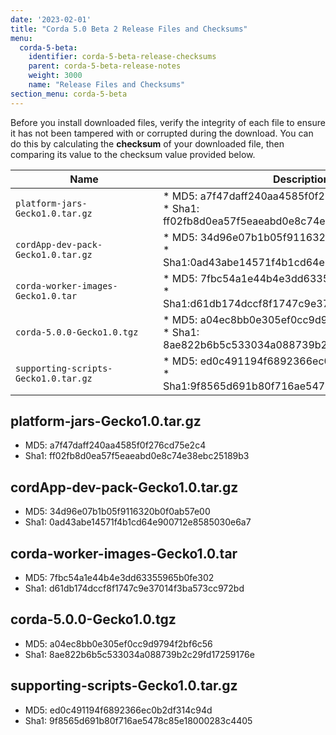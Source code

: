 ```yaml
---
date: '2023-02-01'
title: "Corda 5.0 Beta 2 Release Files and Checksums"
menu:
  corda-5-beta:
    identifier: corda-5-beta-release-checksums
    parent: corda-5-beta-release-notes
    weight: 3000
    name: "Release Files and Checksums"
section_menu: corda-5-beta
---
```


Before you install downloaded files, verify the integrity of each file to ensure it has not been tampered with or corrupted during the download. You can do this by calculating the **checksum** of your downloaded file, then comparing its value to the checksum value provided below.

| <div style="width:220px">Name</div> | Description                                                                                                                                                                             |
|---------------------------------------|-----------------------------------------------------------------------------------------------------------------------------------------------------------------------------------------|
| `platform-jars-Gecko1.0.tar.gz`                 | * MD5: a7f47daff240aa4585f0f276cd75e2c4 <br> * Sha1: ff02fb8d0ea57f5eaeabd0e8c74e38ebc25189b3                                                                                                            |
| `cordApp-dev-pack-Gecko1.0.tar.gz`                    | * MD5: 34d96e07b1b05f9116320b0f0ab57e00 <br> *  Sha1:0ad43abe14571f4b1cd64e900712e8585030e6a7                                                                                                                                       |
| `corda-worker-images-Gecko1.0.tar`                         | * MD5: 7fbc54a1e44b4e3dd63355965b0fe302 <br> * Sha1:d61db174dccf8f1747c9e37014f3ba573cc972bd                                                                                                                                       |
| `corda-5.0.0-Gecko1.0.tgz `                        | * MD5: a04ec8bb0e305ef0cc9d9794f2bf6c56 <br> * Sha1: 8ae822b6b5c533034a088739b2c29fd17259176e |
| `supporting-scripts-Gecko1.0.tar.gz`                        | * MD5: ed0c491194f6892366ec0b2df314c94d <br> * Sha1:9f8565d691b80f716ae5478c85e18000283c4405                                                           |


## platform-jars-Gecko1.0.tar.gz 
* MD5: a7f47daff240aa4585f0f276cd75e2c4
* Sha1: ff02fb8d0ea57f5eaeabd0e8c74e38ebc25189b3

## cordApp-dev-pack-Gecko1.0.tar.gz 
* MD5: 34d96e07b1b05f9116320b0f0ab57e00
* Sha1: 0ad43abe14571f4b1cd64e900712e8585030e6a7

## corda-worker-images-Gecko1.0.tar
* MD5: 7fbc54a1e44b4e3dd63355965b0fe302
* Sha1: d61db174dccf8f1747c9e37014f3ba573cc972bd

## corda-5.0.0-Gecko1.0.tgz
* MD5: a04ec8bb0e305ef0cc9d9794f2bf6c56
* Sha1: 8ae822b6b5c533034a088739b2c29fd17259176e

## supporting-scripts-Gecko1.0.tar.gz
* MD5: ed0c491194f6892366ec0b2df314c94d
* Sha1: 9f8565d691b80f716ae5478c85e18000283c4405